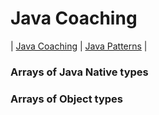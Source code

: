 # Java Coaching
| [Java Coaching](src/main/java/coaching "Coaching Java Idioms") | [Java Patterns](src/main/java/patterns "Design Patterns in Java") |

### Arrays of Java Native types
### Arrays of Object types
